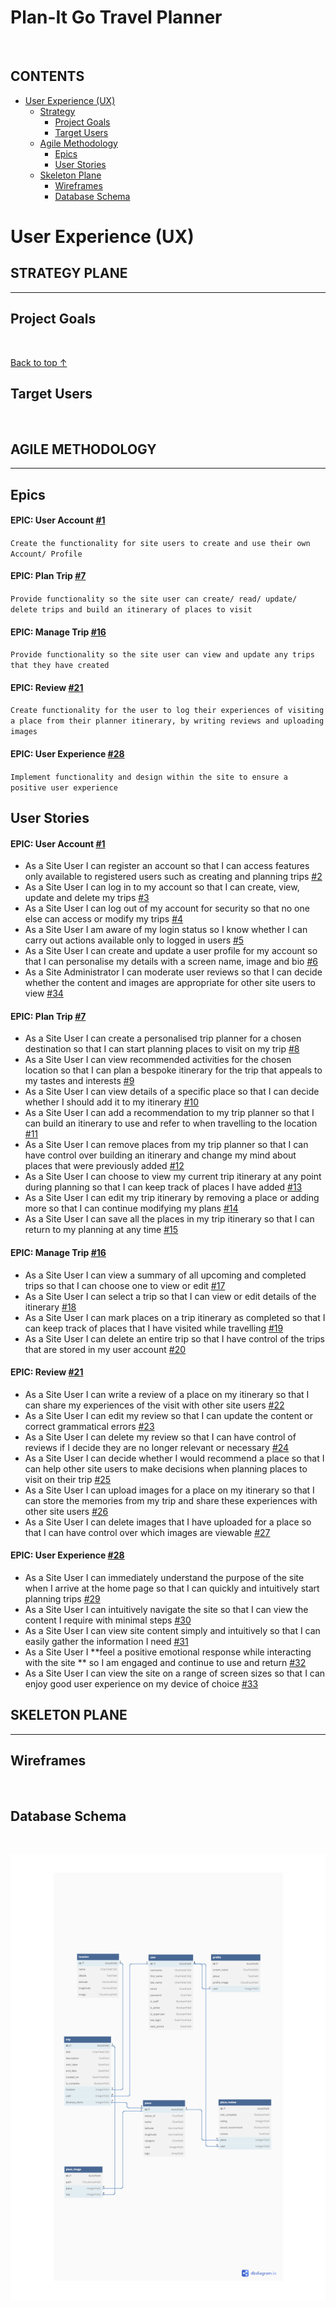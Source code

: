 # **Plan-It Go Travel Planner**

<br>

## **CONTENTS**

* [User Experience (UX)](#user-experience-ux)
    * [Strategy](#strategy)
        * [Project Goals](#project-goals)
        * [Target Users](#target-users)
    * [Agile Methodology](#agile-methodology)
        * [Epics](#epics)
        * [User Stories](#user-stories)
    * [Skeleton Plane](#skeleton-plane)
        * [Wireframes](#wireframes)
        * [Database Schema](#database-schema)

# **User Experience (UX)**

## **STRATEGY PLANE**
___

## **Project Goals**

<br>

[Back to top &uarr;](#contents)

## **Target Users**

<br>

## **AGILE METHODOLOGY**
___

## **Epics**

#### **EPIC: User Account [#1](https://github.com/rkillickdev/plan-it-go/issues/1)**
`
Create the functionality for site users to create and use their own Account/ Profile
`

#### **EPIC: Plan Trip [#7](https://github.com/rkillickdev/plan-it-go/issues/7)**
`
Provide functionality so the site user can create/ read/ update/ delete trips and build an itinerary of places to visit
`

#### **EPIC: Manage Trip [#16](https://github.com/rkillickdev/plan-it-go/issues/16)**
`
Provide functionality so the site user can view and update any trips that they have created
`

#### **EPIC: Review [#21](https://github.com/rkillickdev/plan-it-go/issues/21)**
`
Create functionality for the user to log their experiences of visiting a place from their planner itinerary, by writing reviews and uploading images
`

#### **EPIC: User Experience [#28](https://github.com/rkillickdev/plan-it-go/issues/28)**
`
Implement functionality and design within the site to ensure a positive user experience
`



## **User Stories**

#### **EPIC: User Account [#1](https://github.com/rkillickdev/plan-it-go/issues/1)**

* As a Site User I can register an account so that I can access features only available to registered users such as creating and planning trips [#2](https://github.com/rkillickdev/plan-it-go/issues/2)
* As a Site User I can log in to my account so that I can create, view, update and delete my trips [#3](https://github.com/rkillickdev/plan-it-go/issues/3)
* As a Site User I can log out of my account for security so that no one else can access or modify my trips [#4](https://github.com/rkillickdev/plan-it-go/issues/4)
* As a Site User I am aware of my login status so I know whether I can carry out actions available only to logged in users [#5](https://github.com/rkillickdev/plan-it-go/issues/5)
* As a Site User I can create and update a user profile for my account so that I can personalise my details with a screen name, image and bio [#6](https://github.com/rkillickdev/plan-it-go/issues/6)
* As a Site Administrator I can moderate user reviews so that I can decide whether the content and images are appropriate for other site users to view [#34](https://github.com/rkillickdev/plan-it-go/issues/34)

#### **EPIC: Plan Trip [#7](https://github.com/rkillickdev/plan-it-go/issues/7)**

* As a Site User I can create a personalised trip planner for a chosen destination so that I can start planning places to visit on my trip [#8](https://github.com/rkillickdev/plan-it-go/issues/8)
* As a Site User I can view recommended activities for the chosen location so that I can plan a bespoke itinerary for the trip that appeals to my tastes and interests [#9](https://github.com/rkillickdev/plan-it-go/issues/9)
* As a Site User I can view details of a specific place so that I can decide whether I should add it to my itinerary [#10](https://github.com/rkillickdev/plan-it-go/issues/10)
* As a Site User I can add a recommendation to my trip planner so that I can build an itinerary to use and refer to when travelling to the location [#11](https://github.com/rkillickdev/plan-it-go/issues/11)
* As a Site User I can remove places from my trip planner so that I can have control over building an itinerary and change my mind about places that were previously added [#12](https://github.com/rkillickdev/plan-it-go/issues/12)
* As a Site User I can choose to view my current trip itinerary at any point during planning so that I can keep track of places I have added [#13](https://github.com/rkillickdev/plan-it-go/issues/13)
* As a Site User I can edit my trip itinerary by removing a place or adding more so that I can continue modifying my plans [#14](https://github.com/rkillickdev/plan-it-go/issues/14)
* As a Site User I can save all the places in my trip itinerary so that I can return to my planning at any time [#15](https://github.com/rkillickdev/plan-it-go/issues/15)

#### **EPIC: Manage Trip [#16](https://github.com/rkillickdev/plan-it-go/issues/16)**

* As a Site User I can view a summary of all upcoming and completed trips so that I can choose one to view or edit [#17](https://github.com/rkillickdev/plan-it-go/issues/17)
* As a Site User I can select a trip so that I can view or edit details of the itinerary [#18](https://github.com/rkillickdev/plan-it-go/issues/18)
* As a Site User I can mark places on a trip itinerary as completed so that I can keep track of places that I have visited while travelling [#19](https://github.com/rkillickdev/plan-it-go/issues/19)
* As a Site User I can delete an entire trip so that I have control of the trips that are stored in my user account [#20](https://github.com/rkillickdev/plan-it-go/issues/20)

#### **EPIC: Review [#21](https://github.com/rkillickdev/plan-it-go/issues/21)**

* As a Site User I can write a review of a place on my itinerary so that I can share my experiences of the visit with other site users [#22](https://github.com/rkillickdev/plan-it-go/issues/22)
* As a Site User I can edit my review so that I can update the content or correct grammatical errors [#23](https://github.com/rkillickdev/plan-it-go/issues/23)
* As a Site User I can delete my review so that I can have control of reviews if I decide they are no longer relevant or necessary [#24](https://github.com/rkillickdev/plan-it-go/issues/24)
* As a Site User I can decide whether I would recommend a place so that I can help other site users to make decisions when planning places to visit on their trip [#25](https://github.com/rkillickdev/plan-it-go/issues/25)
* As a Site User I can upload images for a place on my itinerary so that I can store the memories from my trip and share these experiences with other site users [#26](https://github.com/rkillickdev/plan-it-go/issues/26)
* As a Site User I can delete images that I have uploaded for a place so that I can have control over which images are viewable [#27](https://github.com/rkillickdev/plan-it-go/issues/27)

#### **EPIC: User Experience [#28](https://github.com/rkillickdev/plan-it-go/issues/28)**

* As a Site User I can immediately understand the purpose of the site when I arrive at the home page so that I can quickly and intuitively start planning trips [#29](https://github.com/rkillickdev/plan-it-go/issues/29)
* As a Site User I can intuitively navigate the site so that I can view the content I require with minimal steps [#30](https://github.com/rkillickdev/plan-it-go/issues/30)
* As a Site User I can view site content simply and intuitively so that I can easily gather the information I need [#31](https://github.com/rkillickdev/plan-it-go/issues/31)
* As a Site User I **feel a positive emotional response while interacting with the site ** so I am engaged and continue to use and return [#32](https://github.com/rkillickdev/plan-it-go/issues/32)
* As a Site User I can view the site on a range of screen sizes so that I can enjoy good user experience on my device of choice [#33](https://github.com/rkillickdev/plan-it-go/issues/33)




## **SKELETON PLANE**
___

## **Wireframes**

<br>

## **Database Schema**

<br>

![Database Schema displaying planned Django Models](docs/database-schema/planit-go-database-highlight-schema-v01.png)
